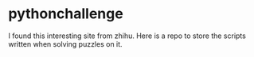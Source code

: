 # pythonchallenge
I found this interesting site from zhihu. Here is a repo to store the scripts written when solving puzzles on it.
